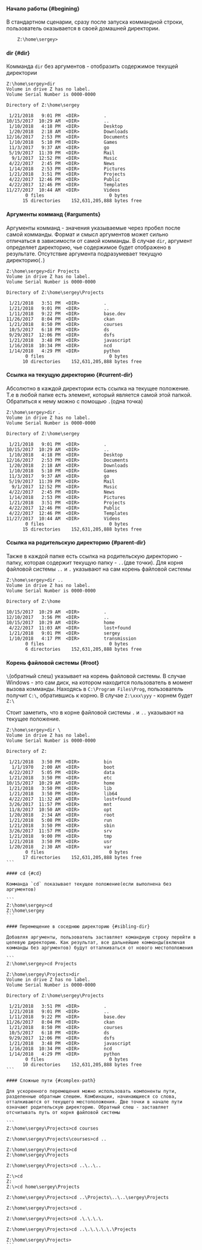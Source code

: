 #### Начало работы {#begining}

В стандартном сценарии, сразу после запуска коммандной строки, пользователь оказывается в своей домашней директории.

```
	Z:\home\sergey>
```

#### dir {#dir}

Комманда `dir`  без аргументов - отобразить содержимое текущей директории

```
Z:\home\sergey>dir
Volume in drive Z has no label.
Volume Serial Number is 0000-0000

Directory of Z:\home\sergey

 1/21/2018   9:01 PM  <DIR>         .
10/15/2017  10:29 AM  <DIR>         ..
 1/10/2018   4:18 PM  <DIR>         Desktop
 1/20/2018   2:18 AM  <DIR>         Downloads
12/16/2017   2:53 PM  <DIR>         Documents
 1/10/2018   5:10 PM  <DIR>         Games
 11/3/2017   9:37 AM  <DIR>         go
 5/19/2017  11:39 PM  <DIR>         Mail
  9/1/2017  12:52 PM  <DIR>         Music
 4/22/2017   2:45 PM  <DIR>         News
 1/14/2018   2:53 PM  <DIR>         Pictures
 1/21/2018   3:51 PM  <DIR>         Projects
 4/22/2017  12:46 PM  <DIR>         Public
 4/22/2017  12:46 PM  <DIR>         Templates
11/27/2017  10:44 AM  <DIR>         Videos
	   0 files                        0 bytes
	  15 directories    152,631,205,888 bytes free
```

#### Аргументы комманд {#arguments}

Аргументы комманд - значения указываемые через пробел после самой комманды. Формат и смысл аргументов может сильно отличаться в зависимости от самой комманды. В случае `dir`, аргумент определяет директорию, чье содержимое будет отображено в результате. Отсутствие аргумента подразумевает текущую директорию(`.`)

```
Z:\home\sergey>dir Projects
Volume in drive Z has no label.
Volume Serial Number is 0000-0000

Directory of Z:\home\sergey\Projects

 1/21/2018   3:51 PM  <DIR>         .
 1/21/2018   9:01 PM  <DIR>         ..
 1/11/2018   9:22 PM  <DIR>         base.dev
11/26/2017   8:04 PM  <DIR>         ckan
 1/21/2018   8:50 PM  <DIR>         courses
 10/5/2017   6:18 PM  <DIR>         ds
 9/29/2017  12:06 PM  <DIR>         dsfs
 1/21/2018   3:48 PM  <DIR>         javascript
 1/16/2018  10:34 PM  <DIR>         ncd
 1/14/2018   4:29 PM  <DIR>         python
       0 files                        0 bytes
      10 directories    152,631,205,888 bytes free
```

#### Ссылка на текущую директорию {#current-dir}

Абсолютно в каждой директории есть ссылка на текущее положение. Т.е в любой папке есть элемент, который является самой этой папкой. Обратиться к нему можно с помощью `.`(одна точка)

```
Z:\home\sergey>dir .
Volume in drive Z has no label.
Volume Serial Number is 0000-0000

Directory of Z:\home\sergey

 1/21/2018   9:01 PM  <DIR>         .
10/15/2017  10:29 AM  <DIR>         ..
 1/10/2018   4:18 PM  <DIR>         Desktop
12/16/2017   2:53 PM  <DIR>         Documents
 1/20/2018   2:18 AM  <DIR>         Downloads
 1/10/2018   5:10 PM  <DIR>         Games
 11/3/2017   9:37 AM  <DIR>         go
 5/19/2017  11:39 PM  <DIR>         Mail
  9/1/2017  12:52 PM  <DIR>         Music
 4/22/2017   2:45 PM  <DIR>         News
 1/14/2018   2:53 PM  <DIR>         Pictures
 1/21/2018   3:51 PM  <DIR>         Projects
 4/22/2017  12:46 PM  <DIR>         Public
 4/22/2017  12:46 PM  <DIR>         Templates
11/27/2017  10:44 AM  <DIR>         Videos
       0 files                        0 bytes
      15 directories    152,631,205,888 bytes free
```

#### Ссылка на родительскую директорию {#parent-dir}

Также в каждой папке есть ссылка на родительскую директорию - папку, которая содержит текущую папку - `..`(две точки). Для корня файловой системы `..` и `.` указывают на сам корень файловой системы

```
Z:\home\sergey>dir ..
Volume in drive Z has no label.
Volume Serial Number is 0000-0000

Directory of Z:\home

10/15/2017  10:29 AM  <DIR>         .
12/10/2017   3:56 PM  <DIR>         ..
10/15/2017  10:29 AM  <DIR>         home
 4/22/2017  11:03 AM  <DIR>         lost+found
 1/21/2018   9:01 PM  <DIR>         sergey
 1/10/2018   4:17 PM  <DIR>         transmission
       0 files                        0 bytes
       6 directories    152,631,205,888 bytes free
```
#### Корень файловой системы {#root}

`\`(обратный слеш) указывает на корень файловой системы. В случае Windows - это сам диск, на котором находится пользователь в момент вызова комманды. Находясь в `C:\Program Files\Prog`, пользователь получит `C:\`, обратившись к корню. В случае `Z:\xxx\yyy` - корнем будет `Z:\`

Стоит заметить, что в корне файловой системы `.` и `..` указывают на текущее положение.

````
Z:\home\sergey>dir \
Volume in drive Z has no label.
Volume Serial Number is 0000-0000

Directory of Z:

 1/21/2018   3:50 PM  <DIR>         bin
  1/1/1970   2:00 AM  <DIR>         boot
 4/22/2017   5:05 PM  <DIR>         data
 1/21/2018   3:50 PM  <DIR>         etc
10/15/2017  10:29 AM  <DIR>         home
 1/21/2018   3:50 PM  <DIR>         lib
 1/21/2018   3:50 PM  <DIR>         lib64
 4/22/2017  11:32 AM  <DIR>         lost+found
 3/26/2017  11:57 PM  <DIR>         mnt
 11/8/2017  10:50 AM  <DIR>         opt
 1/20/2018   2:34 AM  <DIR>         root
 1/21/2018   5:08 PM  <DIR>         run
 1/21/2018   3:50 PM  <DIR>         sbin
 3/26/2017  11:57 PM  <DIR>         srv
 1/21/2018   9:00 PM  <DIR>         tmp
 1/21/2018   3:50 PM  <DIR>         usr
 1/20/2018   2:30 AM  <DIR>         var
       0 files                        0 bytes
      17 directories    152,631,205,888 bytes free
```

#### cd {#cd}

Комманда `cd` показывает текущее положение(если выполнена без аргументов)

```
Z:\home\sergey>cd
Z:\home\sergey
```

#### Перемещение в соседнюю директорию {#sibling-dir}

Добавляя аргументы, пользователь заставляет командную строку перейти в целевую директорию. Как результат, все дальнейшие комманды(включая комманды без аргументов) будут отталкиваться от нового местоположения

```
Z:\home\sergey>cd Projects

Z:\home\sergey\Projects>dir
Volume in drive Z has no label.
Volume Serial Number is 0000-0000

Directory of Z:\home\sergey\Projects

 1/21/2018   3:51 PM  <DIR>         .
 1/21/2018   9:01 PM  <DIR>         ..
 1/11/2018   9:22 PM  <DIR>         base.dev
11/26/2017   8:04 PM  <DIR>         ckan
 1/21/2018   8:50 PM  <DIR>         courses
 10/5/2017   6:18 PM  <DIR>         ds
 9/29/2017  12:06 PM  <DIR>         dsfs
 1/21/2018   3:48 PM  <DIR>         javascript
 1/16/2018  10:34 PM  <DIR>         ncd
 1/14/2018   4:29 PM  <DIR>         python
       0 files                        0 bytes
      10 directories    152,631,205,888 bytes free
```

#### Сложные пути {#complex-path}

Для ускоренного перемещения можно использовать компоненты пути, разделенные обратным слешем. Комбинации, начинающиеся со слова, отталкиваются от текущего местоположения. Две точки в начале пути означают родительскую директорию. Обратный слеш - заставляет отсчитывать путь от корня файловой системы

```
Z:\home\sergey\Projects>cd courses

Z:\home\sergey\Projects\courses>cd ..

Z:\home\sergey\Projects>cd
Z:\home\sergey\Projects

Z:\home\sergey\Projects>cd ..\..\..

Z:\>cd
Z:
Z:\>cd home\sergey\Projects

Z:\home\sergey\Projects>cd ..\Projects\..\..\sergey\Projects

Z:\home\sergey\Projects>cd .

Z:\home\sergey\Projects>cd .\.\.\.\.

Z:\home\sergey\Projects>cd ..\.\.\.\.\.\Projects

Z:\home\sergey\Projects>
```
